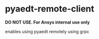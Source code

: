 # pyaedt-remote-client

**DO NOT USE. For Ansys internal use only**

enables using pyaedt remotely using grpc
